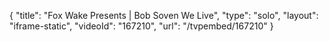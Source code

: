 {
    "title": "Fox Wake Presents | Bob Soven We Live",
    "type": "solo",
    "layout": "iframe-static",
    "videoId": "167210",
    "url": "\/tvpembed\/167210"
}